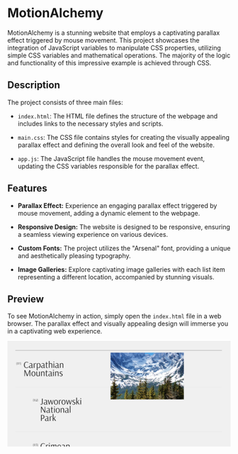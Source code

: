 # MotionAlchemy

MotionAlchemy is a stunning website that employs a captivating parallax effect triggered by mouse movement. This project showcases the integration of JavaScript variables to manipulate CSS properties, utilizing simple CSS variables and mathematical operations. The majority of the logic and functionality of this impressive example is achieved through CSS.

## Description

The project consists of three main files:

- `index.html`: The HTML file defines the structure of the webpage and includes links to the necessary styles and scripts.

- `main.css`: The CSS file contains styles for creating the visually appealing parallax effect and defining the overall look and feel of the website.

- `app.js`: The JavaScript file handles the mouse movement event, updating the CSS variables responsible for the parallax effect.

## Features

- **Parallax Effect:** Experience an engaging parallax effect triggered by mouse movement, adding a dynamic element to the webpage.

- **Responsive Design:** The website is designed to be responsive, ensuring a seamless viewing experience on various devices.

- **Custom Fonts:** The project utilizes the "Arsenal" font, providing a unique and aesthetically pleasing typography.

- **Image Galleries:** Explore captivating image galleries with each list item representing a different location, accompanied by stunning visuals.

## Preview

To see MotionAlchemy in action, simply open the `index.html` file in a web browser. The parallax effect and visually appealing design will immerse you in a captivating web experience.

![Preview](/assets/img/Preview.png)
